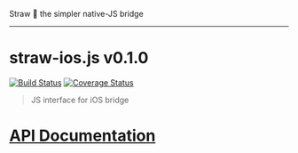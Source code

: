 Straw :tropical_drink: the simpler native-JS bridge

----
# straw-ios.js v0.1.0

[![Build Status](https://img.shields.io/travis/strawjs/straw-ios.js.svg?style=flat)](https://travis-ci.org/strawjs/straw-ios.js)
[![Coverage Status](https://img.shields.io/coveralls/strawjs/straw-ios.js.svg?style=flat)](https://coveralls.io/r/strawjs/straw-ios.js?branch=master)

> JS interface for iOS bridge

# [API Documentation](https://strawjs.github.io/straw-ios.js/doc/v0.1.0/index.html)
